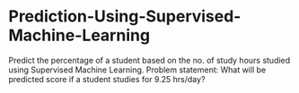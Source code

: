 # Prediction-Using-Supervised-Machine-Learning
Predict the percentage of a student based on the no. of study hours studied using Supervised Machine Learning. Problem statement: What will be predicted score if a student studies for 9.25 hrs/day?
